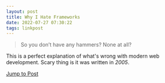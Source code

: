 ```yaml
---
layout: post
title: Why I Hate Frameworks
date: 2022-07-27 07:30:22
tags: linkpost
---
```


> So you don’t have any hammers? None at all?

This is a perfect explanation of what's wrong with modern web development. Scary thing is it was written in *2005*. 

[Jump to Post](https://www.fredrikholmqvist.com/pages/why-i-hate-frameworks.html)

